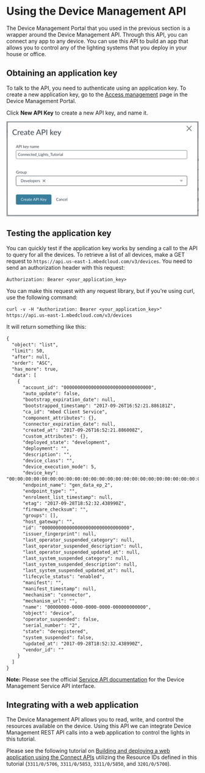 # Using the Device Management API

The Device Management Portal that you used in the previous section is a wrapper around the Device Management API. Through this API, you can connect any app to any device. You can use this API to build an app that allows you to control any of the lighting systems that you deploy in your house or office.

## Obtaining an application key

To talk to the API, you need to authenticate using an application key. To create a new application key, go to the [Access management](https://portal.mbedcloud.com/access/keys/) page in the Device Management Portal.

Click **New API Key** to create a new API key, and name it.

<span class="images">![Creating a new application key in Device Management](assets/6_lights1.png)</span>

## Testing the application key

You can quickly test if the application key works by sending a call to the API to query for all the devices. To retrieve a list of all devices, make a GET request to `https://api.us-east-1.mbedcloud.com/v3/devices`. You need to send an authorization header with this request:

```
Authorization: Bearer <your_application_key>
```

You can make this request with any request library, but if you're using curl, use the following command:

```
curl -v -H "Authorization: Bearer <your_application_key>" https://api.us-east-1.mbedcloud.com/v3/devices
```

It will return something like this:
```
{
  "object": "list",
  "limit": 50,
  "after": null,
  "order": "ASC",
  "has_more": true,
  "data": [
    {
      "account_id": "00000000000000000000000000000000",
      "auto_update": false,
      "bootstrap_expiration_date": null,
      "bootstrapped_timestamp": "2017-09-26T16:52:21.886181Z",
      "ca_id": "mbed Client Service",
      "component_attributes": {},
      "connector_expiration_date": null,
      "created_at": "2017-09-26T16:52:21.886008Z",
      "custom_attributes": {},
      "deployed_state": "development",
      "deployment": "",
      "description": "",
      "device_class": "",
      "device_execution_mode": 5,
      "device_key": "00:00:00:00:00:00:00:00:00:00:00:00:00:00:00:00:00:00:00:00:00:00:00:00:00:00:00:00:00:00:00:00",
      "endpoint_name": "gen_data_ep_2",
      "endpoint_type": "",
      "enrolment_list_timestamp": null,
      "etag": "2017-09-28T18:52:32.438990Z",
      "firmware_checksum": "",
      "groups": [],
      "host_gateway": "",
      "id": "00000000000000000000000000000000",
      "issuer_fingerprint": null,
      "last_operator_suspended_category": null,
      "last_operator_suspended_description": null,
      "last_operator_suspended_updated_at": null,
      "last_system_suspended_category": null,
      "last_system_suspended_description": null,
      "last_system_suspended_updated_at": null,
      "lifecycle_status": "enabled",
      "manifest": "",
      "manifest_timestamp": null,
      "mechanism": "connector",
      "mechanism_url": "",
      "name": "00000000-0000-0000-0000-000000000000",
      "object": "device",
      "operator_suspended": false,
      "serial_number": "2",
      "state": "deregistered",
      "system_suspended": false,
      "updated_at": "2017-09-28T18:52:32.438990Z",
      "vendor_id": ""
    }
  ]
}
```

<span class="notes">**Note:** Please see the official [Service API documentation](https://www.pelion.com/docs/device-management/current/service-api-references/index.html) for the Device Management Service API interface.</span>

## Integrating with a web application

The Device Management API allows you to read, write, and control the resources available on the device. Using this API we can integrate Device Management REST API calls into a web application to control the lights in this tutorial.

Please see the following tutorial on [Building and deploying a web application using the Connect APIs](https://www.pelion.com/docs/device-management/current/integrate-web-app/building-and-deploying-a-web-application-using-the-connect-apis.html) utilizing the Resource IDs defined in this tutorial (`3311/0/5706`, `3311/0/5853`, `3311/0/5850`, and `3201/0/5700`).
